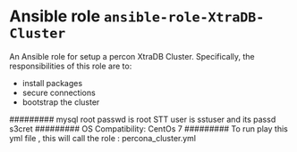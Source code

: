 
# Ansible role `ansible-role-XtraDB-Cluster`

An Ansible role for setup a percon XtraDB Cluster. Specifically, the responsibilities of this role are to:

- install packages
- secure connections
- bootstrap the cluster


#########
mysql root passwd  is root
STT user is sstuser and its passd s3cret
#########
OS Compatibility: CentOs 7
#########
To run play this yml file , this will call the role : percona_cluster.yml

